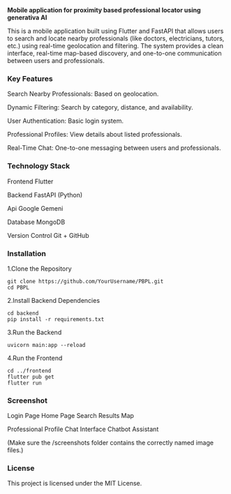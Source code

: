 **Mobile application for proximity based professional locator using generativa AI**

This is a mobile application built using Flutter and FastAPI that allows users to search and locate nearby professionals (like doctors, electricians, tutors, etc.) using real-time geolocation and filtering. The system provides a clean interface, real-time map-based discovery, and one-to-one communication between users and professionals.

### Key Features

Search Nearby Professionals: Based on  geolocation.

Dynamic Filtering: Search by category, distance, and availability.

User Authentication: Basic login system.

Professional Profiles: View details about listed professionals.

Real-Time Chat: One-to-one messaging between users and professionals.

### Technology Stack 

Frontend	Flutter

Backend	FastAPI (Python)

Api Google Gemeni

Database	MongoDB

Version Control  Git + GitHub

### Installation

1.Clone the Repository

```
git clone https://github.com/YourUsername/PBPL.git
cd PBPL
```

2.Install Backend Dependencies
```
cd backend
pip install -r requirements.txt
```

3.Run the Backend
```
uvicorn main:app --reload
```

4.Run the Frontend
```
cd ../frontend
flutter pub get
flutter run
```

### Screenshot

Login Page	Home Page	Search Results Map

Professional Profile	Chat Interface	Chatbot Assistant

(Make sure the /screenshots folder contains the correctly named image files.)

### License
This project is licensed under the MIT License.

